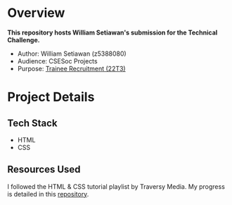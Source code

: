 # Overview
**This repository hosts William Setiawan's submission for the Technical Challenge.**
- Author: William Setiawan (z5388080)
- Audience: CSESoc Projects
- Purpose: [Trainee Recruitment (22T3)](https://fb.me/e/3tlAS5yoy)

# Project Details

## Tech Stack
- HTML
- CSS

## Resources Used
I followed the HTML & CSS tutorial playlist by Traversy Media. My progress is detailed in this [repository](https://github.com/planetastro/Web-Development-Tutorial-Traversy-Media).